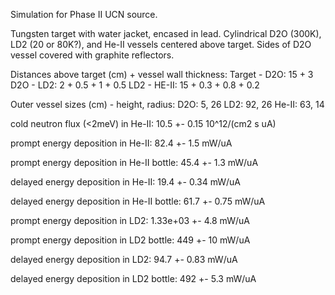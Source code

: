 Simulation for Phase II UCN source.

Tungsten target with water jacket, encased in lead.
Cylindrical D2O (300K), LD2 (20 or 80K?), and He-II vessels centered above target.
Sides of D2O vessel covered with graphite reflectors.

Distances above target (cm) + vessel wall thickness:
Target - D2O: 15 + 3
D2O - LD2: 2 + 0.5 + 1 + 0.5
LD2 - HE-II: 15 + 0.3 + 0.8 + 0.2

Outer vessel sizes (cm) - height, radius:
D2O: 5, 26
LD2: 92, 26
He-II: 63, 14

cold neutron flux (<2meV) in He-II:
10.5 +- 0.15 10^12/(cm2 s uA)

prompt energy deposition in He-II:
82.4 +- 1.5 mW/uA

prompt energy deposition in He-II bottle:
45.4 +- 1.3 mW/uA

delayed energy deposition in He-II:
19.4 +- 0.34 mW/uA

delayed energy deposition in He-II bottle:
61.7 +- 0.75 mW/uA

prompt energy deposition in LD2:
1.33e+03 +- 4.8 mW/uA

prompt energy deposition in LD2 bottle:
449 +- 10 mW/uA

delayed energy deposition in LD2:
94.7 +- 0.83 mW/uA

delayed energy deposition in LD2 bottle:
492 +- 5.3 mW/uA

